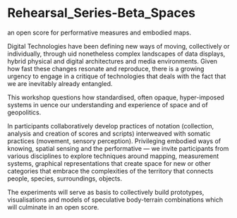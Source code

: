 # Rehearsal_Series-Beta_Spaces
an open score for performative measures and embodied maps.


Digital Technologies have been defining new ways of moving, collectively or individually, through  uid nonetheless complex landscapes of data displays, hybrid physical and digital architectures and media environments. Given how fast these changes resonate and reproduce, there is a growing urgency to engage in a critique of technologies that deals with the fact that we are inevitably already entangled.

This workshop questions how standardised, often opaque, hyper-imposed systems in uence our understanding and experience of space and of geopolitics.

In <beta-spaces> participants collaboratively develop practices of notation (collection, analysis and creation of scores and scripts) interweaved with somatic practices (movement, sensory perception). Privileging embodied ways of knowing, spatial sensing and the performative — we invite participants from various disciplines to explore techniques around mapping, measurement systems, graphical representations that create space for new or other categories that embrace the complexities of the territory that connects people, species, surroundings, objects.
  
The experiments will serve as basis to collectively build prototypes, visualisations and models of speculative body-terrain combinations which will culminate in an open score.
